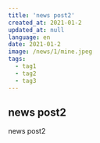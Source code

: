 ```yaml
---
title: 'news post2'
created_at: 2021-01-2
updated_at: null
language: en
date: 2021-01-2
image: /news/1/mine.jpeg
tags:
  - tag1
  - tag2
  - tag3
---
```


## news post2

news post2
